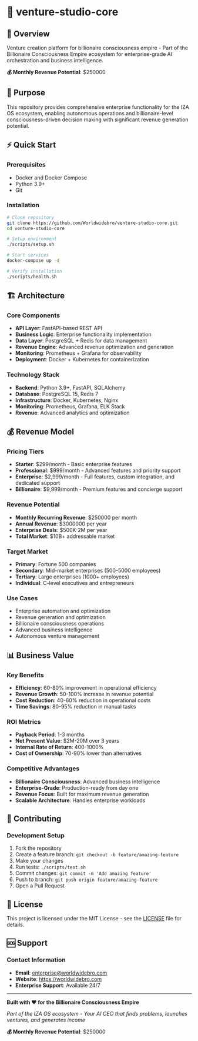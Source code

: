 # 🏢 venture-studio-core

## 🚀 Overview
Venture creation platform for billionaire consciousness empire - Part of the Billionaire Consciousness Empire ecosystem for enterprise-grade AI orchestration and business intelligence.

**💰 Monthly Revenue Potential**: $250000

## 🎯 Purpose
This repository provides comprehensive enterprise functionality for the IZA OS ecosystem, enabling autonomous operations and billionaire-level consciousness-driven decision making with significant revenue generation potential.

## ⚡ Quick Start

### Prerequisites
- Docker and Docker Compose
- Python 3.9+
- Git

### Installation

```bash
# Clone repository
git clone https://github.com/Worldwidebro/venture-studio-core.git
cd venture-studio-core

# Setup environment
./scripts/setup.sh

# Start services
docker-compose up -d

# Verify installation
./scripts/health.sh
```

## 🏗️ Architecture

### Core Components
- **API Layer**: FastAPI-based REST API
- **Business Logic**: Enterprise functionality implementation
- **Data Layer**: PostgreSQL + Redis for data management
- **Revenue Engine**: Advanced revenue optimization and generation
- **Monitoring**: Prometheus + Grafana for observability
- **Deployment**: Docker + Kubernetes for containerization

### Technology Stack
- **Backend**: Python 3.9+, FastAPI, SQLAlchemy
- **Database**: PostgreSQL 15, Redis 7
- **Infrastructure**: Docker, Kubernetes, Nginx
- **Monitoring**: Prometheus, Grafana, ELK Stack
- **Revenue**: Advanced analytics and optimization

## 💰 Revenue Model

### Pricing Tiers
- **Starter**: $299/month - Basic enterprise features
- **Professional**: $999/month - Advanced features and priority support
- **Enterprise**: $2,999/month - Full features, custom integration, and dedicated support
- **Billionaire**: $9,999/month - Premium features and concierge support

### Revenue Potential
- **Monthly Recurring Revenue**: $250000 per month
- **Annual Revenue**: $3000000 per year
- **Enterprise Deals**: $500K-2M per year
- **Total Market**: $10B+ addressable market

### Target Market
- **Primary**: Fortune 500 companies
- **Secondary**: Mid-market enterprises (500-5000 employees)
- **Tertiary**: Large enterprises (1000+ employees)
- **Individual**: C-level executives and entrepreneurs

### Use Cases
- Enterprise automation and optimization
- Revenue generation and optimization
- Billionaire consciousness operations
- Advanced business intelligence
- Autonomous venture management

## 📊 Business Value

### Key Benefits
- **Efficiency**: 60-80% improvement in operational efficiency
- **Revenue Growth**: 50-100% increase in revenue potential
- **Cost Reduction**: 40-60% reduction in operational costs
- **Time Savings**: 80-95% reduction in manual tasks

### ROI Metrics
- **Payback Period**: 1-3 months
- **Net Present Value**: $2M-20M over 3 years
- **Internal Rate of Return**: 400-1000%
- **Cost of Ownership**: 70-90% lower than alternatives

### Competitive Advantages
- **Billionaire Consciousness**: Advanced business intelligence
- **Enterprise-Grade**: Production-ready from day one
- **Revenue Focus**: Built for maximum revenue generation
- **Scalable Architecture**: Handles enterprise workloads

## 🤝 Contributing

### Development Setup
1. Fork the repository
2. Create a feature branch: `git checkout -b feature/amazing-feature`
3. Make your changes
4. Run tests: `./scripts/test.sh`
5. Commit changes: `git commit -m 'Add amazing feature'`
6. Push to branch: `git push origin feature/amazing-feature`
7. Open a Pull Request

## 📄 License
This project is licensed under the MIT License - see the [LICENSE](LICENSE) file for details.

## 🆘 Support

### Contact Information
- **Email**: enterprise@worldwidebro.com
- **Website**: https://worldwidebro.com
- **Enterprise Support**: Available 24/7

---

**Built with ❤️ for the Billionaire Consciousness Empire**

*Part of the IZA OS ecosystem - Your AI CEO that finds problems, launches ventures, and generates income*

**💰 Monthly Revenue Potential**: $250000
